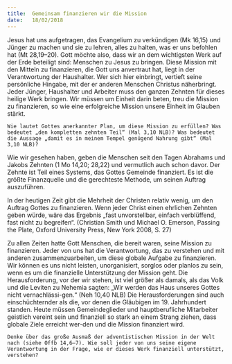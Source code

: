 ```yaml
---
title:  Gemeinsam finanzieren wir die Mission
date:   18/02/2018
---
```


Jesus hat uns aufgetragen, das Evangelium zu verkündigen (Mk 16,15) und Jünger zu machen und sie zu lehren, alles zu halten, was er uns befohlen hat (Mt 28,19–20). Gott möchte also, dass wir an dem wichtigsten Werk auf der Erde beteiligt sind: Menschen zu Jesus zu bringen. Diese Mission mit den Mitteln zu finanzieren, die Gott uns anvertraut hat, liegt in der Verantwortung der Haushalter. Wer sich hier einbringt, vertieft seine persönliche Hingabe, mit der er anderen Menschen Christus näherbringt. Jeder Jünger, Haushalter und Arbeiter muss den ganzen Zehnten für dieses heilige Werk bringen. Wir müssen um Einheit darin beten, treu die Mission zu finanzieren, so wie eine erfolgreiche Mission unsere Einheit im Glauben stärkt. 

`Wie lautet Gottes anerkannter Plan, um diese Mission zu erfüllen? Was bedeutet „den kompletten zehnten Teil“ (Mal 3,10 NLB)? Was bedeutet die Aussage „damit es in meinem Tempel genügend Nahrung gibt“ (Mal 3,10 NLB)?` 

Wie wir gesehen haben, geben die Menschen seit den Tagen Abrahams und Jakobs Zehnten (1 Mo 14,20; 28,22) und vermutlich auch schon davor. Der Zehnte ist Teil eines Systems, das Gottes Gemeinde finanziert. Es ist die größte Finanzquelle und die gerechteste Methode, um seinen Auftrag auszuführen. 

In der heutigen Zeit gibt die Mehrheit der Christen relativ wenig, um den Auftrag Gottes zu finanzieren. Wenn jeder Christ einen ehrlichen Zehnten geben würde, wäre das Ergebnis „fast unvorstellbar, einfach verblüffend, fast nicht zu begreifen“. (Christian Smith und Michael O. Emerson, Passing the Plate, Oxford University Press, New York 2008, S. 27) 

Zu allen Zeiten hatte Gott Menschen, die bereit waren, seine Mission zu finanzieren. Jeder von uns hat die Verantwortung, das zu verstehen und mit anderen zusammenzuarbeiten, um diese globale Aufgabe zu finanzieren. Wir können es uns nicht leisten, unorganisiert, sorglos oder planlos zu sein, wenn es um die finanzielle Unterstützung der Mission geht. Die Herausforderung, vor der wir stehen, ist viel größer als damals, als das Volk und die Leviten zu Nehemia sagten: „Wir werden das Haus unseres Gottes nicht vernachlässi-gen.“ (Neh 10,40 NLB) Die Herausforderungen sind auch einschüchternder als die, vor denen die Gläubigen im 19. Jahrhundert standen. Heute müssen Gemeindeglieder und hauptberufliche Mitarbeiter geistlich vereint sein und finanziell so stark an einem Strang ziehen, dass globale Ziele erreicht wer-den und die Mission finanziert wird. 

`Denke über das große Ausmaß der adventistischen Mission in der Welt nach (siehe Offb 14,6–7). Wie soll jeder von uns seine eigene Verantwortung in der Frage, wie er dieses Werk finanziell unterstützt, verstehen?`